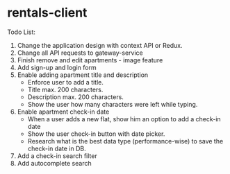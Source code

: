 # rentals-client

Todo List:
1. Change the application design with context API or Redux.
2. Change all API requests to gateway-service
3. Finish remove and edit apartments - image feature
4. Add sign-up and login form
5. Enable adding apartment title and description
    - Enforce user to add a title.
    - Title max. 200 characters.
    - Description max. 200 characters.
    - Show the user how many characters were left while typing.
6. Enable apartment check-in date
   - When a user adds a new flat, show him an option to add a check-in date
   - Show the user check-in button with date picker.
   - Research what is the best data type (performance-wise) to save the check-in date in DB.
7. Add a check-in search filter
8. Add autocomplete search
